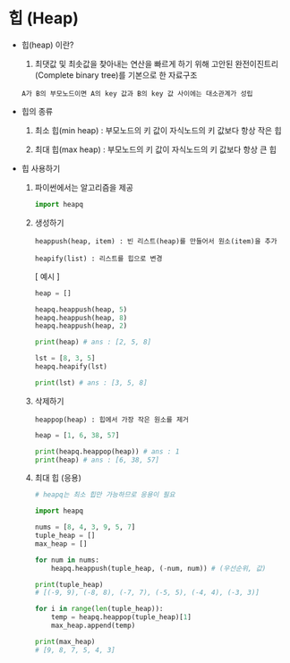 # 힙 (Heap)

- 힙(heap) 이란?
  
    1. 최댓값 및 최솟값을 찾아내는 연산을 빠르게 하기 위해 고안된 완전이진트리(Complete binary tree)를 기본으로 한 자료구조

    ```
    A가 B의 부모노드이면 A의 key 값과 B의 key 값 사이에는 대소관계가 성립
    ```

- 힙의 종류

    1. 최소 힙(min heap) : 부모노드의 키 값이 자식노드의 키 값보다 항상 작은 힙

    2. 최대 힙(max heap) : 부모노드의 키 값이 자식노드의 키 값보다 항상 큰 힙

- 힙 사용하기

    1. 파이썬에서는 알고리즘을 제공

        ```python
        import heapq
        ```

    2. 생성하기

        ```
        heappush(heap, item) : 빈 리스트(heap)를 만들어서 원소(item)을 추가

        heapify(list) : 리스트를 힙으로 변경
        ```

        [ 예시 ]

        ```python
        heap = []

        heapq.heappush(heap, 5)
        heapq.heappush(heap, 8)
        heapq.heappush(heap, 2)

        print(heap) # ans : [2, 5, 8]
        ```

        ```python
        lst = [8, 3, 5]
        heapq.heapify(lst)

        print(lst) # ans : [3, 5, 8]
        ```

    3. 삭제하기

        ```
        heappop(heap) : 힙에서 가장 작은 원소를 제거
        ```

        ```python
        heap = [1, 6, 38, 57]

        print(heapq.heappop(heap)) # ans : 1
        print(heap) # ans : [6, 38, 57]
        ```

    4. 최대 힙 (응용)

        ```python
        # heapq는 최소 힙만 가능하므로 응용이 필요

        import heapq

        nums = [8, 4, 3, 9, 5, 7]
        tuple_heap = []
        max_heap = []

        for num in nums:
            heapq.heappush(tuple_heap, (-num, num)) # (우선순위, 값)
        
        print(tuple_heap)
        # [(-9, 9), (-8, 8), (-7, 7), (-5, 5), (-4, 4), (-3, 3)]

        for i in range(len(tuple_heap)):
            temp = heapq.heappop(tuple_heap)[1]
            max_heap.append(temp)

        print(max_heap)
        # [9, 8, 7, 5, 4, 3]
        ```